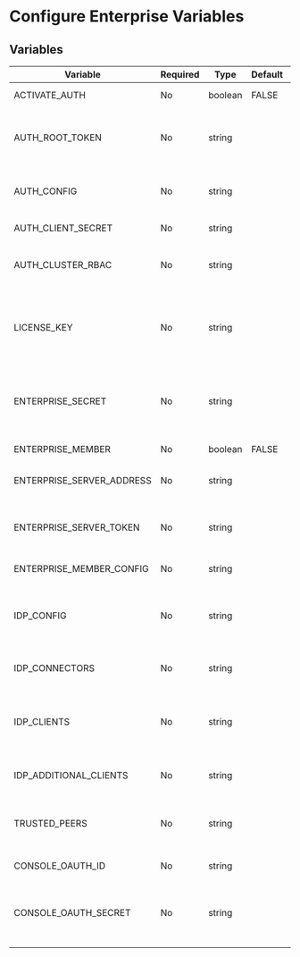 # Configure Enterprise Variables 

## Variables

| Variable | Required | Type | Default | Description |
|---|---|---|---|---|
| ACTIVATE_AUTH | No | boolean | FALSE | Enables [role-based access to Pachyderm](../../../enterprise/auth/authorization/index.md).  |
| AUTH_ROOT_TOKEN | No | string |  | Contains the secret name used to pass the `rootToken` value via an existing Kubernetes secret. |
| AUTH_CONFIG | No | string |  | Contains the auth configuration; can be set with `pachctl auth set-config`. |
| AUTH_CLIENT_SECRET | No | string |  | Contains the client secret name. |
| AUTH_CLUSTER_RBAC | No | string |  | Contains the secret name for cluster role-based access settings.  |
| LICENSE_KEY | No | string |  | Contains the secret name for the license required to use enterprise Pachyderm; can be set with `pachctl license activate` |
| ENTERPRISE_SECRET | No | string |  | Contains the name of the secret used to pass an enterprise secret value via an existing Kubernetes secret. |
| ENTERPRISE_MEMBER | No | boolean | FALSE | Enables a user to use enterprise Pachyderm. |
| ENTERPRISE_SERVER_ADDRESS | No | string |  | Contains the server address for enterprise Pachyderm.  |
| ENTERPRISE_SERVER_TOKEN | No | string |  | Contains the secret name used to pass the `enterpriseServerToken` value via an existing Kubernetes secret. |
| ENTERPRISE_MEMBER_CONFIG | No | string |  | Contains the member configuration settings. |
| IDP_CONFIG | No | string |  | Contains the Pachyderm identity configuration settings; can be set with `pachctl idp set-config`. |
| IDP_CONNECTORS | No | string |  | Contains the secret name for IDP connectors. |
| IDP_CLIENTS | No | string |  | Contains the IDP clients list; can be defined with `pachctl idp create-client` and listed with `pachctl idp list-client`. |
| IDP_ADDITIONAL_CLIENTS | No | string |  | The list of additional clients for the cluster to recognize. |
| TRUSTED_PEERS | No | string |  | The list of identity services to recognize additional OIDC clients as trusted peers of pachd. |
| CONSOLE_OAUTH_ID | No | string |  | The Oauth ID for console. |
| CONSOLE_OAUTH_SECRET | No | string |  | The name of the secret used to pass the `OAUTH_CLIENT_SECRET` value via an existing Kubenetes secret. |